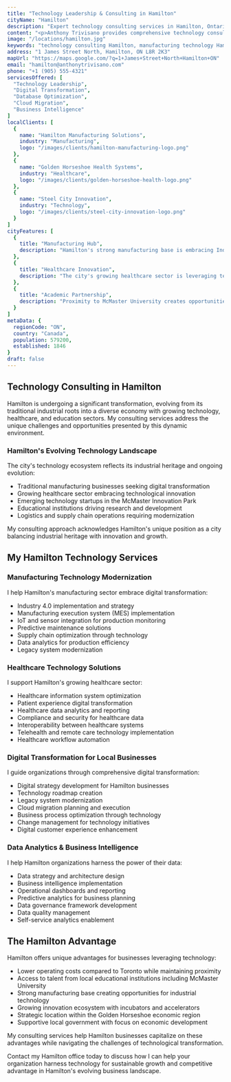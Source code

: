 ```yaml
---
title: "Technology Leadership & Consulting in Hamilton"
cityName: "Hamilton"
description: "Expert technology consulting services in Hamilton, Ontario. Specialized solutions for manufacturing, healthcare, education, and emerging technology sectors across the Steel City."
content: "<p>Anthony Trivisano provides comprehensive technology consulting services to businesses throughout Hamilton and the surrounding area. With expertise in manufacturing technology modernization, healthcare IT solutions, and digital transformation, I help organizations across the Golden Horseshoe region leverage technology for growth and competitive advantage.</p><p>From traditional industrial enterprises seeking to modernize their operations to innovative startups in the McMaster Innovation Park, I deliver strategic guidance tailored to Hamilton's unique business landscape.</p>"
image: "/locations/hamilton.jpg"
keywords: "technology consulting Hamilton, manufacturing technology Hamilton, digital transformation Hamilton, tech consulting Golden Horseshoe, IT strategy Ontario"
address: "1 James Street North, Hamilton, ON L8R 2K3"
mapUrl: "https://maps.google.com/?q=1+James+Street+North+Hamilton+ON"
email: "hamilton@anthonytrivisano.com"
phone: "+1 (905) 555-4321"
servicesOffered: [
  "Technology Leadership",
  "Digital Transformation",
  "Database Optimization",
  "Cloud Migration",
  "Business Intelligence"
]
localClients: [
  {
    name: "Hamilton Manufacturing Solutions",
    industry: "Manufacturing",
    logo: "/images/clients/hamilton-manufacturing-logo.png"
  },
  {
    name: "Golden Horseshoe Health Systems",
    industry: "Healthcare",
    logo: "/images/clients/golden-horseshoe-health-logo.png"
  },
  {
    name: "Steel City Innovation",
    industry: "Technology",
    logo: "/images/clients/steel-city-innovation-logo.png"
  }
]
cityFeatures: [
  {
    title: "Manufacturing Hub",
    description: "Hamilton's strong manufacturing base is embracing Industry 4.0 technologies to modernize operations and improve competitiveness."
  },
  {
    title: "Healthcare Innovation",
    description: "The city's growing healthcare sector is leveraging technology to improve patient care and operational efficiency."
  },
  {
    title: "Academic Partnership",
    description: "Proximity to McMaster University creates opportunities for research collaboration and technology innovation."
  }
]
metaData: {
  regionCode: "ON",
  country: "Canada",
  population: 579200,
  established: 1846
}
draft: false
---
```


## Technology Consulting in Hamilton

Hamilton is undergoing a significant transformation, evolving from its traditional industrial roots into a diverse economy with growing technology, healthcare, and education sectors. My consulting services address the unique challenges and opportunities presented by this dynamic environment.

### Hamilton's Evolving Technology Landscape

The city's technology ecosystem reflects its industrial heritage and ongoing evolution:

- Traditional manufacturing businesses seeking digital transformation
- Growing healthcare sector embracing technological innovation
- Emerging technology startups in the McMaster Innovation Park
- Educational institutions driving research and development
- Logistics and supply chain operations requiring modernization

My consulting approach acknowledges Hamilton's unique position as a city balancing industrial heritage with innovation and growth.

## My Hamilton Technology Services

### Manufacturing Technology Modernization

I help Hamilton's manufacturing sector embrace digital transformation:

- Industry 4.0 implementation and strategy
- Manufacturing execution system (MES) implementation
- IoT and sensor integration for production monitoring
- Predictive maintenance solutions
- Supply chain optimization through technology
- Data analytics for production efficiency
- Legacy system modernization

### Healthcare Technology Solutions

I support Hamilton's growing healthcare sector:

- Healthcare information system optimization
- Patient experience digital transformation
- Healthcare data analytics and reporting
- Compliance and security for healthcare data
- Interoperability between healthcare systems
- Telehealth and remote care technology implementation
- Healthcare workflow automation

### Digital Transformation for Local Businesses

I guide organizations through comprehensive digital transformation:

- Digital strategy development for Hamilton businesses
- Technology roadmap creation
- Legacy system modernization
- Cloud migration planning and execution
- Business process optimization through technology
- Change management for technology initiatives
- Digital customer experience enhancement

### Data Analytics & Business Intelligence

I help Hamilton organizations harness the power of their data:

- Data strategy and architecture design
- Business intelligence implementation
- Operational dashboards and reporting
- Predictive analytics for business planning
- Data governance framework development
- Data quality management
- Self-service analytics enablement

## The Hamilton Advantage

Hamilton offers unique advantages for businesses leveraging technology:

- Lower operating costs compared to Toronto while maintaining proximity
- Access to talent from local educational institutions including McMaster University
- Strong manufacturing base creating opportunities for industrial technology
- Growing innovation ecosystem with incubators and accelerators
- Strategic location within the Golden Horseshoe economic region
- Supportive local government with focus on economic development

My consulting services help Hamilton businesses capitalize on these advantages while navigating the challenges of technological transformation.

Contact my Hamilton office today to discuss how I can help your organization harness technology for sustainable growth and competitive advantage in Hamilton's evolving business landscape.